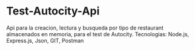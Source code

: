 # Test-Autocity-Api
Api para la creacion, lectura y busqueda por tipo de restaurant almacenados en memoria, para el test de Autocity.
Tecnologias: Node.js, Express.js, Json, GIT, Postman
